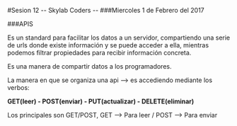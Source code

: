 #Sesion 12 -- Skylab Coders --
###Miercoles 1 de Febrero del 2017

###APIS

Es un standard para facilitar los datos a un servidor, compartiendo una serie de urls donde existe información y se puede acceder a ella, mientras podemos filtrar propiedades para recibir información concreta.

Es una manera de compartir datos a los programadores.

La manera en que se organiza una api --> es accediendo mediante los verbos:

**GET(leer) - POST(enviar) - PUT(actualizar) - DELETE(eliminar)**

Los principales son GET/POST, GET --> Para leer / POST --> Para enviar

